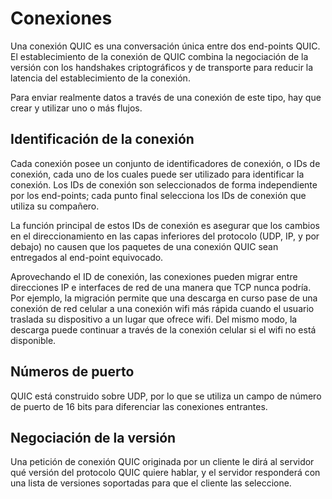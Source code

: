 # Conexiones

Una conexión QUIC es una conversación única entre dos end-points QUIC. El
establecimiento de la conexión de QUIC combina la negociación de la versión con
los handshakes criptográficos y de transporte para reducir la latencia del 
establecimiento de la conexión.

Para enviar realmente datos a través de una conexión de este tipo, hay que crear
y utilizar uno o más flujos.

## Identificación de la conexión

Cada conexión posee un conjunto de identificadores de conexión, o IDs de
conexión, cada uno de los cuales puede ser utilizado para identificar la
conexión. Los IDs de conexión son seleccionados de forma independiente por los 
end-points; cada punto final selecciona los IDs de conexión que utiliza su 
compañero.

La función principal de estos IDs de conexión es asegurar que los cambios en el
direccionamiento en las capas inferiores del protocolo (UDP, IP, y por debajo)
no causen que los paquetes de una conexión QUIC sean entregados al end-point 
equivocado.

Aprovechando el ID de conexión, las conexiones pueden migrar entre direcciones 
IP e interfaces de red de una manera que TCP nunca podría. Por ejemplo, la 
migración permite que una descarga en curso pase de una conexión de red celular
a una conexión wifi más rápida cuando el usuario traslada su dispositivo a un
lugar que ofrece wifi. Del mismo modo, la descarga puede continuar a través de
la conexión celular si el wifi no está disponible.

## Números de puerto

QUIC está construido sobre UDP, por lo que se utiliza un campo de número de
puerto de 16 bits para diferenciar las conexiones entrantes.

## Negociación de la versión

Una petición de conexión QUIC originada por un cliente le dirá al servidor qué
versión del protocolo QUIC quiere hablar, y el servidor responderá con una lista
de versiones soportadas para que el cliente las seleccione.
